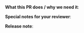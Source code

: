 <!--
Thanks for sending a pull request!  
If this is your first time, read our [contributing guidelines](/CONTRIBUTING.md)
-->
**What this PR does / why we need it**:

<!--
**Which issue this PR fixes** *(optional - uncomment and add issue)*:
fixes #0
-->

**Special notes for your reviewer**:

**Release note**:
<!--
Optional one line note for this specific change, that can be used in a release-note or changelog.
-->
```release-note
```
